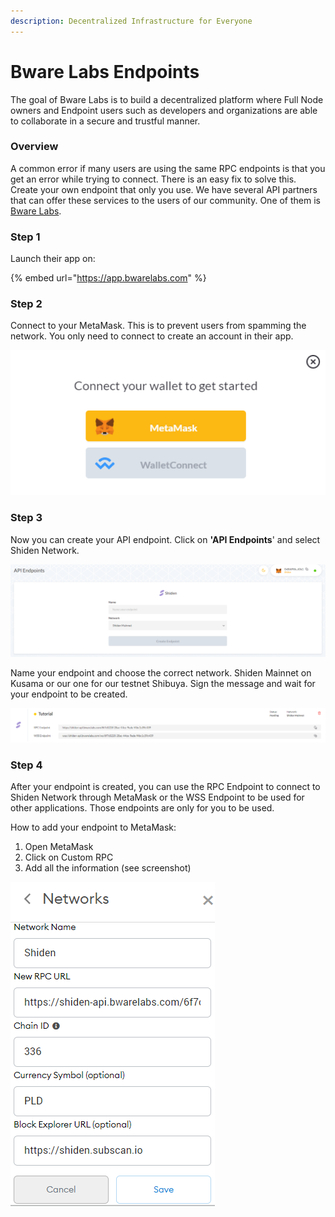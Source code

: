 ```yaml
---
description: Decentralized Infrastructure for Everyone
---
```


# Bware Labs Endpoints



The goal of Bware Labs is to build a decentralized platform where Full Node owners and Endpoint users such as developers and organizations are able to collaborate in a secure and trustful manner.&#x20;

### Overview

A common error if many users are using the same RPC endpoints is that you get an error while trying to connect. There is an easy fix to solve this. Create your own endpoint that only you use. We have several API partners that can offer these services to the users of our community. One of them is [Bware Labs](https://bwarelabs.com).

### Step 1

Launch their app on:

{% embed url="https://app.bwarelabs.com" %}

### Step 2

Connect to your MetaMask. This is to prevent users from spamming the network. You only need to connect to create an account in their app.

![](<../../.gitbook/assets/image (110) (1).png>)

### **Step 3**

Now you can create your API endpoint. Click on **'API Endpoints**' and select Shiden Network.

![You can select endpoint for Shibuya or Shiden.](<../../.gitbook/assets/image (108).png>)

Name your endpoint and choose the correct network. Shiden Mainnet on Kusama or our one for our testnet Shibuya. Sign the message and wait for your endpoint to be created.

![](<../../.gitbook/assets/image (113).png>)

### Step 4

After your endpoint is created, you can use the RPC Endpoint to connect to Shiden Network through MetaMask or the WSS Endpoint to be used for other applications. Those endpoints are only for you to be used.

How to add your endpoint to MetaMask:

1. Open MetaMask
2. Click on Custom RPC
3. Add all the information (see screenshot)

![MetaMask - Custom RPC](<../../.gitbook/assets/image (109).png>)

